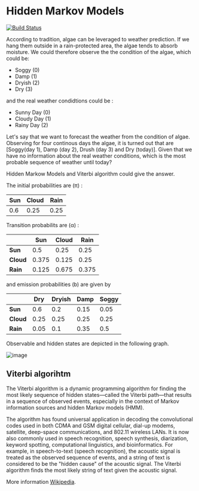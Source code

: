 # Hidden Markov Models
[![Build Status](https://travis-ci.org/joemccann/dillinger.svg?branch=master)](https://travis-ci.org/joemccann/dillinger)

According to tradition, algae can be leveraged to weather prediction.  If we hang them outside in a rain-protected area, the algae tends to absorb moisture. We could therefore observe the the condition of the algae, which could be:
- Soggy (0)
- Damp (1)
- Dryish (2)
- Dry (3)

and the real weather condidtions could be :
- Sunny Day (0)
- Cloudy Day (1)
- Rainy Day (2)

Let's say that we want to forecast the weather from the condition of algae. Observing for four continous days the algae, it is turned out that are [Soggy(day 1), Damp (day 2), Drush (day 3) and Dry (today)]. Given that we have no information about the real weather conditions, which is the most probable sequence of weather until today?

Hidden Markow Models and Viterbi algorithm could give the answer.

The initial probabilities are (π) :

| __Sun__ | __Cloud__ | __Rain__ |
|-------------|------------|------------|
 0.6     | 0.25 | 0.25

Transition probabilits are (α) :

| | __Sun__ | __Cloud__ | __Rain__ |
|-------------|------------|------------|------------|
| __Sun__ | 0.5     | 0.25 | 0.25
| __Cloud__ | 0.375 | 0.125     | 0.25
| __Rain__ |   0.125     | 0.675 | 0.375

and emission probabilities (b) are given by 

| | __Dry__ | __Dryish__ | __Damp__ | __Soggy__ |
|-------------|------------|------------|------------|------------|
| __Sun__ | 0.6     | 0.2 | 0.15 | 0.05
| __Cloud__ | 0.25 | 0.25   | 0.25 | 0.25
| __Rain__ |   0.05     | 0.1 | 0.35 | 0.5

Observable and hidden states are depicted in the following graph.

![image](https://user-images.githubusercontent.com/25617530/70395600-e149eb80-1a08-11ea-8659-815189140dbc.png)



## Viterbi algorihtm
The Viterbi algorithm is a dynamic programming algorithm for finding the most likely sequence of hidden states—called the Viterbi path—that results in a sequence of observed events, especially in the context of Markov information sources and hidden Markov models (HMM).

The algorithm has found universal application in decoding the convolutional codes used in both CDMA and GSM digital cellular, dial-up modems, satellite, deep-space communications, and 802.11 wireless LANs. It is now also commonly used in speech recognition, speech synthesis, diarization, keyword spotting, computational linguistics, and bioinformatics. For example, in speech-to-text (speech recognition), the acoustic signal is treated as the observed sequence of events, and a string of text is considered to be the "hidden cause" of the acoustic signal. The Viterbi algorithm finds the most likely string of text given the acoustic signal.

More information [Wikipedia](https://en.wikipedia.org/wiki/Viterbi_algorithm).

